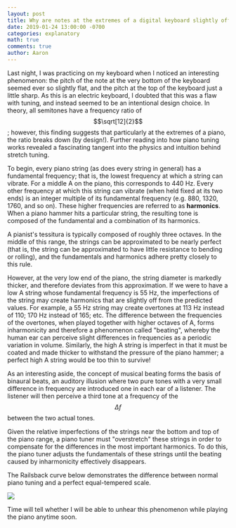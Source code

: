 ```yaml
---
layout: post
title: Why are notes at the extremes of a digital keyboard slightly off-tune?
date: 2019-01-24 13:00:00 -0700
categories: explanatory
math: true
comments: true
author: Aaron
---
```



Last night, I was practicing on my keyboard when I noticed an interesting phenomenon: the pitch of the note at the very bottom of the keyboard seemed ever so slightly flat, and the pitch at the top of the keyboard just a little sharp. As this is an electric keyboard, I doubted that this was a flaw with tuning, and instead seemed to be an intentional design choice. In theory, all semitones have a frequency ratio of $$\sqrt[12]{2}$$; however, this finding suggests that particularly at the extremes of a piano, the ratio breaks down (by design!). Further reading into how piano tuning works revealed a fascinating tangent into the physics and intuition behind stretch tuning.  

To begin, every piano string (as does every string in general) has a fundamental frequency; that is, the lowest frequency at which a string can vibrate. For a middle A on the piano, this corresponds to 440 Hz. Every other frequency at which this string can vibrate (when held fixed at its two ends) is an integer multiple of its fundamental frequency (e.g. 880, 1320, 1760, and so on). These higher frequencies are referred to as **harmonics**. When a piano hammer hits a particular string, the resulting tone is composed of the fundamental and a combination of its harmonics.  

A pianist's tessitura is typically composed of roughly three octaves. In the middle of this range, the strings can be approximated to be nearly perfect (that is, the string can be approximated to have little resistance to bending or rolling), and the fundamentals and harmonics adhere pretty closely to this rule.  

However, at the very low end of the piano, the string diameter is markedly thicker, and therefore deviates from this approximation. If we were to have a low A string whose fundamental frequency is 55 Hz, the imperfections of the string may create harmonics that are slightly off from the predicted values. For example, a 55 Hz string may create overtones at 113 Hz instead of 110; 170 Hz instead of 165; etc. The difference between the frequencies of the overtones, when played together with higher octaves of A, forms inharmonicity and therefore a phenomenon called "beating", whereby the human ear can perceive slight differences in frequencies as a periodic variation in volume. Similarly, the high A string is imperfect in that it must be coated and made thicker to withstand the pressure of the piano hammer; a perfect high A string would be too thin to survive!  

As an interesting aside, the concept of musical beating forms the basis of binaural beats, an auditory illusion where two pure tones with a very small difference in frequency are introduced one in each ear of a listener. The listener will then perceive a third tone at a frequency of the $$\Delta f$$ between the two actual tones.  

Given the relative imperfections of the strings near the bottom and top of the piano range, a piano tuner must "overstretch" these strings in order to compensate for the differences in the most important harmonics. To do this, the piano tuner adjusts the fundamentals of these strings until the beating caused by inharmonicity effectively disappears.  

The Railsback curve below demonstrates the difference between normal piano tuning and a perfect equal-tempered scale.  

![](https://upload.wikimedia.org/wikipedia/commons/a/ae/Railsback2.png)  

Time will tell whether I will be able to unhear this phenomenon while playing the piano anytime soon.